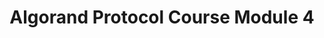 ---
title: "Algorand Protocol Course Module 4"
description: "This module teaches about the Algorand sandbox,using third party APIs, Algod SDKs, goal CLI tool, Algorand public, Algorand nodes. This module is for developers that wish to delve into backend concepts of Algorand and includes many examples. By the end of this module you should be able to understand the Algorand Sandbox, use third party APIs, make transactions with Algod SDKs, use the goal CLI tool, understand the 3 Algorand public networks and their differences, understand the different types and modes of Algorand nodes, be able to set up your own node and switch between Algorand networks."
type: "course"
category: "Algorand Protocol Course,Algorand Components"
difficulty: "Intermediate"
summary: "Learn about the Algorand sandbox and how to use it"
file_path: ""
image: "https://assets-global.website-files.com/5e39e095596498a8b9624af1/5ffca6e3e0d8ad9231cc2af6_Portfolio-course---final.png"
link: "https://drive.google.com/file/d/1RinW4PFcLHBF_JJbQ2yAQzTjREitzI9F/view?usp=sharing"
status: "open"
---
